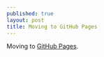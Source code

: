 ```yaml
---
published: true
layout: post
title: Moving to GitHub Pages
---
```


Moving to [GitHub Pages](http://pages.github.com).
